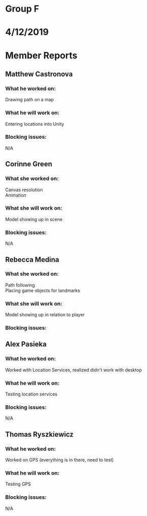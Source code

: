 # Group F
# 4/12/2019
# Member Reports  

## Matthew Castronova  
### What he worked on:
Drawing path on a map

### What he will work on:
Entering locations into Unity

### Blocking issues:
N/A

## Corinne Green  
### What she worked on:
Canvas resolution  
Animation

### What she will work on:
Model showing up in scene

### Blocking issues:
N/A

## Rebecca Medina  
### What she worked on:
Path following   
Placing game objects for landmarks

### What she will work on:
Model showing up in relation to player

### Blocking issues:

## Alex Pasieka  
### What he worked on:
Worked with Location Services, realized didn't work with desktop

### What he will work on:
Testing location services

### Blocking issues:
N/A

## Thomas Ryszkiewicz  
### What he worked on:
Worked on GPS (everything is in there, need to test)

### What he will work on:
Testing GPS

### Blocking issues:
N/A

